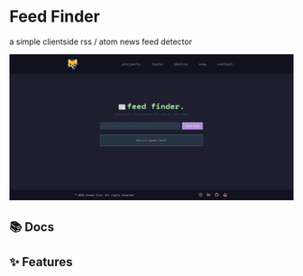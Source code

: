 # Feed Finder

a simple clientside rss / atom news feed detector

<p align="center">
    <img src="../src/assets/readme/feedfinder.png" alt="Feed Finder" title="Feed Finder" >
</p>

## 📚 Docs

## ✨ Features
